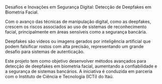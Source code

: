 Desafios e Inovações em Segurança Digital: Detecção de Deepfakes em Biometria Facial.

Com o avanço das técnicas de manipulação digital, como as deepfakes, crescem os riscos associados ao uso de sistemas de reconhecimento facial, principalmente em áreas sensíveis como a segurança bancária. 

Deepfakes são vídeos ou imagens gerados por inteligência artificial que podem falsificar rostos com alta precisão, representando um grande desafio para sistemas de autenticação.

Este projeto tem como objetivo desenvolver métodos avançados para detecção de deepfakes em biometria facial, aumentando a confiabilidade e a segurança de sistemas bancários. A iniciativa é conduzida em parceria com o Instituto de Ciência e Tecnologia (ICTi) do Itaú.

<!--

**Here are some ideas to get you started:**

🙋‍♀️ A short introduction - what is your organization all about?
🌈 Contribution guidelines - how can the community get involved?
👩‍💻 Useful resources - where can the community find your docs? Is there anything else the community should know?
🍿 Fun facts - what does your team eat for breakfast?
🧙 Remember, you can do mighty things with the power of [Markdown](https://docs.github.com/github/writing-on-github/getting-started-with-writing-and-formatting-on-github/basic-writing-and-formatting-syntax)
-->
